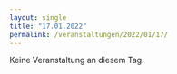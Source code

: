 ```yaml
---
layout: single
title: "17.01.2022"
permalink: /veranstaltungen/2022/01/17/
---
```


Keine Veranstaltung an diesem Tag.
